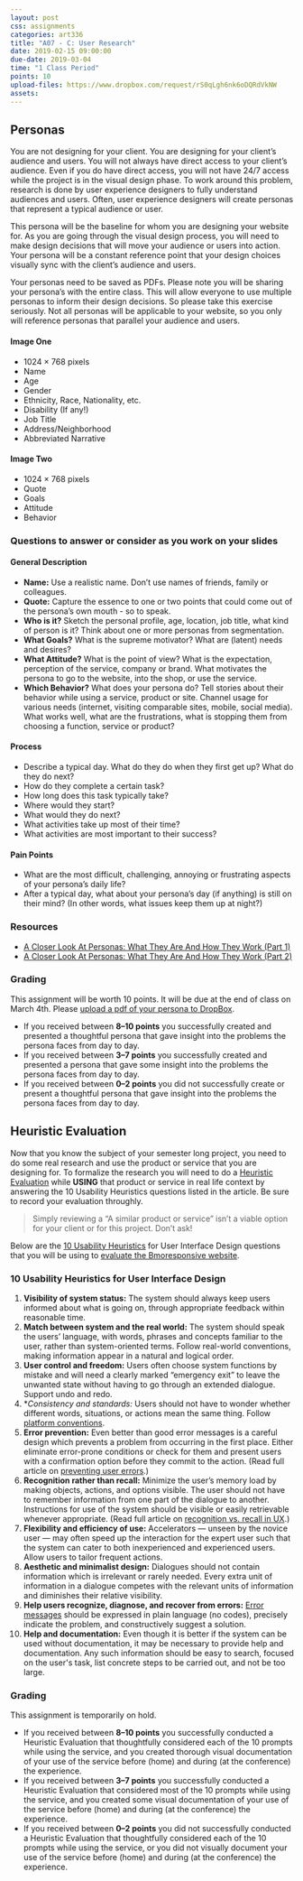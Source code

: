 ```yaml
---
layout: post
css: assignments
categories: art336
title: "A07 - C: User Research"
date: 2019-02-15 09:00:00
due-date: 2019-03-04
time: "1 Class Period"
points: 10
upload-files: https://www.dropbox.com/request/rS0qLgh6nk6oDQRdVkNW
assets: 
---
```


## Personas
You are not designing for your client. You are designing for your client&rsquo;s audience and users. You will not always have direct access to your client&rsquo;s audience. Even if you do have direct access, you will not have 24/7 access while the project is in the visual design phase. To work around this problem, research is done by user experience designers to fully understand audiences and users. Often, user experience designers will create personas that represent a typical audience or user.

This persona will be the baseline for whom you are designing your website for. As you are going through the visual design process, you will need to make design decisions that will move your audience or users into action. Your persona will be a constant reference point that your design choices visually sync with the client&rsquo;s audience and users. 

Your personas need to be saved as PDFs. Please note you will be sharing your persona&rsquo;s with the entire class. This will allow everyone to use multiple personas to inform their design decisions. So please take this exercise seriously. Not all personas will be applicable to your website, so you only will reference personas that parallel your audience and users.

#### Image One
- 1024 &times; 768 pixels
- Name
- Age
- Gender
- Ethnicity, Race, Nationality, etc.
- Disability (If any!)
- Job Title
- Address/Neighborhood
- Abbreviated Narrative

#### Image Two
- 1024 &times; 768 pixels
- Quote
- Goals
- Attitude
- Behavior

### Questions to answer or consider as you work on your slides

#### General Description
- **Name:** Use a realistic name. Don&rsquo;t use names of friends, family or colleagues.
- **Quote:** Capture the essence to one or two points that could come out of the persona&rsquo;s own mouth - so to speak.
- **Who is it?** Sketch the personal profile, age, location, job title, what kind of person is it? Think about one or more personas from segmentation.
- **What Goals?** What is the supreme motivator? What are (latent) needs and desires?
- **What Attitude?** What is the point of view? What is the expectation, perception of the service, company or brand. What motivates the persona to go to the website, into the shop, or use the service.
- **Which Behavior?** What does your persona do? Tell stories about their behavior while using a service, product or site. Channel usage for various needs (internet, visiting comparable sites, mobile, social media). What works well, what are the frustrations, what is stopping them from choosing a function, service or product?

#### Process
- Describe a typical day. What do they do when they first get up? What do they do next?
- How do they complete a certain task?
- How long does this task typically take?
- Where would they start?
- What would they do next?
- What activities take up most of their time?
- What activities are most important to their success?

#### Pain Points
- What are the most difficult, challenging, annoying or frustrating aspects of your persona&rsquo;s daily life?
- After a typical day, what about your persona&rsquo;s day (if anything) is still on their mind? (In other words, what issues keep them up at night?)

### Resources
- <a href="http://www.smashingmagazine.com/2014/08/a-closer-look-at-personas-part-1/" target="_blank" title="A Closer Look At Personas: What They Are And How They Work (Part 1)">A Closer Look At Personas: What They Are And How They Work (Part 1)</a>
- <a href="http://www.smashingmagazine.com/2014/08/a-closer-look-at-personas-part-2/" target="_blank" title="A Closer Look At Personas: What They Are And How They Work (Part 2)">A Closer Look At Personas: What They Are And How They Work (Part 2)</a>

### Grading
This assignment will be worth 10 points. It will be due at the end of class on March 4th. Please [upload a pdf of your persona to DropBox](https://www.dropbox.com/request/rS0qLgh6nk6oDQRdVkNW).

- If you received between **8–10 points** you successfully created and presented a thoughtful persona that gave insight into the problems the persona faces from day to day.
- If you received between **3–7 points** you successfully created and presented a persona that gave some insight into the problems the persona faces from day to day.
- If you received between **0–2 points** you did not successfully create or present a thoughtful persona that gave insight into the problems the persona faces from day to day.

## Heuristic Evaluation
Now that you know the subject of your semester long project, you need to do some real research and use the product or service that you are designing for. To formalize the research you will need to do a <a href="http://www.nngroup.com/articles/ten-usability-heuristics/" target="_blank" title="10 Usability Heuristics for User Interface Design">Heuristic Evaluation</a> while **USING** that product or service in real life context by answering the 10 Usability Heuristics questions listed in the article. Be sure to record your evaluation throughly.

<blockquote>Simply reviewing a “A similar product or service” isn&rsquo;t a viable option for your client or for this project. Don&rsquo;t ask!</blockquote>

Below are the <a href="http://www.nngroup.com/articles/ten-usability-heuristics/" target="_blank" title="10 Usability Heuristics for User Interface Design">10 Usability Heuristics</a> for User Interface Design questions that you will be using to [evaluate the Bmoresponsive website](http://bmoresponsive.com/).

### 10 Usability Heuristics for User Interface Design

1. **Visibility of system status:** The system should always keep users informed about what is going on, through appropriate feedback within reasonable time.
2. **Match between system and the real world:** The system should speak the users&rsquo; language, with words, phrases and concepts familiar to the user, rather than system-oriented terms. Follow real-world conventions, making information appear in a natural and logical order.
3. **User control and freedom:** Users often choose system functions by mistake and will need a clearly marked “emergency exit” to leave the unwanted state without having to go through an extended dialogue. Support undo and redo.
4. **Consistency and standards:* Users should not have to wonder whether different words, situations, or actions mean the same thing. Follow <a href="https://www.nngroup.com/articles/do-interface-standards-stifle-design-creativity/" target="_blank">platform conventions</a>.
5. **Error prevention:** Even better than good error messages is a careful design which prevents a problem from occurring in the first place. Either eliminate error-prone conditions or check for them and present users with a confirmation option before they commit to the action. (Read full article on <a href="https://www.nngroup.com/articles/slips/" target="_blank">preventing user errors</a>.)
6. **Recognition rather than recall:** Minimize the user&rsquo;s memory load by making objects, actions, and options visible. The user should not have to remember information from one part of the dialogue to another. Instructions for use of the system should be visible or easily retrievable whenever appropriate. (Read full article on <a href="https://www.nngroup.com/articles/recognition-and-recall/" target="_blank">recognition vs. recall in UX</a>.)
7. **Flexibility and efficiency of use:** Accelerators — unseen by the novice user — may often speed up the interaction for the expert user such that the system can cater to both inexperienced and experienced users. Allow users to tailor frequent actions.
8. **Aesthetic and minimalist design:** Dialogues should not contain information which is irrelevant or rarely needed. Every extra unit of information in a dialogue competes with the relevant units of information and diminishes their relative visibility.
9. **Help users recognize, diagnose, and recover from errors:** <a href="https://www.nngroup.com/articles/error-message-guidelines/" target="_blank">Error messages</a> should be expressed in plain language (no codes), precisely indicate the problem, and constructively suggest a solution.
10. **Help and documentation:** Even though it is better if the system can be used without documentation, it may be necessary to provide help and documentation. Any such information should be easy to search, focused on the user's task, list concrete steps to be carried out, and not be too large.

### Grading
This assignment is temporarily on hold.
<del>
- If you received between **8–10 points** you successfully conducted a Heuristic Evaluation that thoughtfully considered each of the 10 prompts while using the service, and you created thorough visual documentation of your use of the service before (home) and during (at the conference) the experience.
- If you received between **3–7 points** you successfully conducted a Heuristic Evaluation that considered most of the 10 prompts while using the service, and you created some visual documentation of your use of the service before (home) and during (at the conference) the experience.
- If you received between **0–2 points** you did not successfully conducted a Heuristic Evaluation that thoughtfully considered each of the 10 prompts while using the service, or you did not visually document your use of the service before (home) and during (at the conference) the experience.
</del>